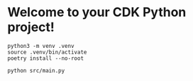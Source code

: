 # Welcome to your CDK Python project!

```shell
python3 -m venv .venv
source .venv/bin/activate
poetry install --no-root
```

```shell
python src/main.py
```
